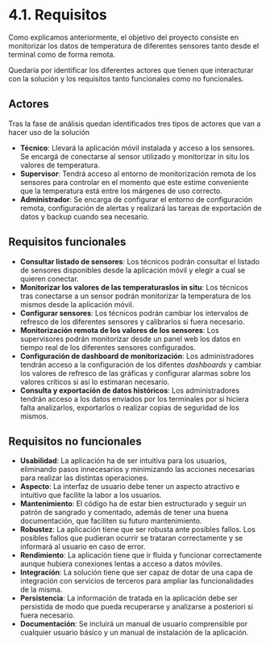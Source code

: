 # 4.1. Requisitos

Como explicamos anteriormente, el objetivo del proyecto consiste en monitorizar los datos de temperatura de diferentes sensores tanto desde el terminal como de forma remota. 

Quedaría por identificar los diferentes actores que tienen que interacturar con la solución y los requisitos tanto funcionales como no funcionales.


## Actores

Tras la fase de análisis quedan identificados tres tipos de actores que van a hacer uso de la solución

- **Técnico**: Llevará la aplicación móvil instalada y acceso a los sensores. Se encargá de conectarse al sensor utilizado y monitorizar in situ los valores de temperatura.
- **Supervisor**: Tendrá acceso al entorno de monitorización remota de los sensores para controlar en el momento que este estime conveniente que la temperatura está entre los márgenes de uso correcto.
- **Administrador**: Se encarga de configurar el entorno de configuración remota, configuración de alertas y realizará las tareas de exportación de datos y backup cuando sea necesario.


## Requisitos funcionales

- **Consultar listado de sensores**: Los técnicos podrán consultar el listado de sensores disponibles desde la aplicación móvil y elegir a cual se quieren conectar.
- **Monitorizar los valores de las temperaturaslos in situ**: Los técnicos tras conectarse a un sensor podrán monitorizar la temperatura de los mismos desde la aplicación móvil.
- **Configurar sensores**: Los técnicos podrán cambiar los intervalos de refresco de los diferentes sensores y calibrarlos si fuera necesario.
- **Monitorización remota de los valores de los sensores**: Los supervisores podrán monitorizar desde un panel web los datos en tiempo real de los diferentes sensores configurados.
- **Configuración de dashboard de monitorización**: Los administradores tendrán acceso a la configuración de los difentes *dashboards* y cambiar los valores de refresco de las gráficas y configurar alarmas sobre los valores críticos si así lo estimaran necesario.
- **Consulta y exportación de datos históricos**: Los administradores tendrán acceso a los datos enviados por los terminales por si hiciera falta analizarlos, exportarlos o realizar copias de seguridad de los mismos.
    

## Requisitos no funcionales

- **Usabilidad**: La aplicación ha de ser intuitiva para los usuarios, eliminando pasos innecesarios y minimizando las acciones necesarias para realizar las distintas operaciones.
- **Aspecto**: La interfaz de usuario debe tener un aspecto atractivo e intuitivo que facilite la labor a los usuarios.
- **Mantenimiento**: El código ha de estar bien estructurado y seguir un patrón de sangrado y comentado, además de tener una buena documentación, que faciliten su futuro mantenimiento.
- **Robustez**: La aplicación tiene que ser robusta ante posibles fallos. Los posibles fallos que pudieran ocurrir se trataran correctamente y se informará al usuario en caso de error.
- **Rendimiento**: La aplicación tiene que ir fluida y funcionar correctamente aunque hubiera conexiones lentas a acceso a datos móviles.
- **Integración**: La solución tiene que ser capaz de dotar de una capa de integración con servicios de terceros para ampliar las funcionalidades de la misma.
- **Persistencia**: La información de tratada en la aplicación debe ser persistida de modo que pueda recuperarse y analizarse a posteriori si fuera necesario.
- **Documentación**: Se incluirá un manual de usuario comprensible por cualquier usuario básico y un manual de instalación de la aplicación.